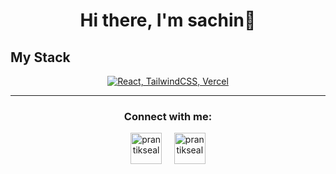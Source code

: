 <h1 align="center">Hi there, I'm sachin👋</h1>

## My Stack
<p align="center">
  <a href="#">
    <img src="https://skillicons.dev/icons?i=js,html,css,tailwind,react" alt="React, TailwindCSS, Vercel">
  </a>
</p>
</p>
<hr>

<h3 align="center">Connect with me:</h3>
<p align="center">
<a href="https://www.linkedin.com/in/sachin-nayak-a3295a228/" target="blank"><img align="center" src="https://img.icons8.com/cute-clipart/64/000000/linkedin.png" alt="prantikseal" height="50" width="50" /></a>&nbsp;&nbsp;&nbsp;&nbsp;
<a href="https://instagram.com/__sachin_nayak" target="blank"><img align="center" src="https://img.icons8.com/cute-clipart/64/000000/instagram-new.png" alt="prantikseal" height="50" width="50" /></a>
</p>
